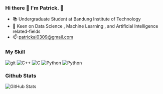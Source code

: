 ### Hi there 👋 I'm Patrick. 🌟

- 📚 Undergraduate Student at Bandung Institute of Technology  
- 🌱 Keen on Data Science , Machine Learning , and Artificial Intelligence related-fields
- 📫 patrickai0309@gmail.com 
<!-- - ⚡  -->

### My Skill
<p>
  <img alt="git" src="https://img.shields.io/badge/-Git-F05032?style=flat-square&logo=git&logoColor=white" />
  <img alt="C++" src="https://img.shields.io/badge/-C++-black?logo=c%2B%2B&style=flat-square" />
  <img alt="C" src="https://img.shields.io/badge/-C-white?logo=c&style=flat-square" />
  <img alt="Python" src="https://img.shields.io/badge/-Python-347AB4?style=flat-square&logo=python&logoColor=white" />
  <img alt="Python" src="https://img.shields.io/badge/-JavaScript-yellow?style=flat-square&logo=javascript&logoColor=white" />
</p>

### Github Stats
<p><img src="https://github-readme-stats.vercel.app/api?username=patrickamadeus&amp;show_icons=true&amp;count_private=true&amp;theme=tokyonight" alt="GitHub Stats"></p>
<!-- 
### Top Languages
<p><img src="https://github-readme-stats.vercel.app/api/top-langs/?username=patrickamadeus&amp;layout=compact" alt="Top Languages"></p> -->

